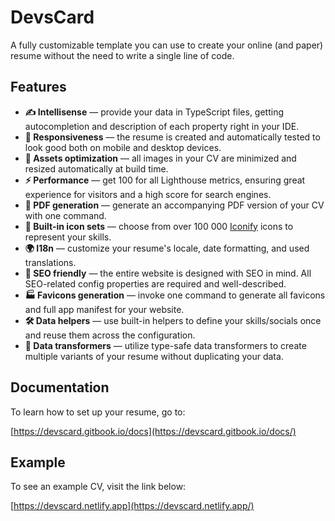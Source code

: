# DevsCard

A fully customizable template you can use to create your online (and paper) resume without the need to write a single line of code.

## Features

- **✍️ Intellisense** — provide your data in TypeScript files, getting autocompletion and description of each property right in your IDE.
- **📱 Responsiveness** — the resume is created and automatically tested to look good both on mobile and desktop devices.
- **🌠 Assets optimization** — all images in your CV are minimized and resized automatically at build time.
- **⚡️ Performance** — get 100 for all Lighthouse metrics, ensuring great experience for visitors and a high score for search engines.
- **📄 PDF generation** — generate an accompanying PDF version of your CV with one command.
- **🔶 Built-in icon sets** — choose from over 100 000 [Iconify](https://iconify.design/) icons to represent your skills.
- **🌍 I18n** — customize your resume's locale, date formatting, and used translations.
- **🔎 SEO friendly** — the entire website is designed with SEO in mind. All SEO-related config properties are required and well-described.
- **🏭 Favicons generation** — invoke one command to generate all favicons and full app manifest for your website.
- **🛠 Data helpers** — use built-in helpers to define your skills/socials once and reuse them across the configuration.
- **🔀 Data transformers** — utilize type-safe data transformers to create multiple variants of your resume without duplicating your data.

## Documentation

To learn how to set up your resume, go to:

[https://devscard.gitbook.io/docs](https://devscard.gitbook.io/docs/)

## Example

To see an example CV, visit the link below:

[https://devscard.netlify.app](https://devscard.netlify.app/)
